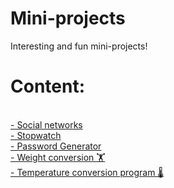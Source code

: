 # Mini-projects

Interesting and fun mini-projects!<br>
# Content:
<br>[- Social networks](https://github.com/LyudmilLilov/Mini-projects/tree/main/Social%20networks)
<br>[- Stopwatch](https://github.com/LyudmilLilov/Mini-projects/tree/main/Stopwatch)
<br>[- Password Generator](https://github.com/LyudmilLilov/Mini-projects/tree/main/Password%20Generator)
<br>[- Weight conversion 🏋️](https://github.com/LyudmilLilov/Mini-projects/tree/main/Weight%20conversion)
<br>[- Temperature conversion program 🌡️](https://github.com/LyudmilLilov/Mini-projects/tree/main/Temperature%20conversion%20program)

